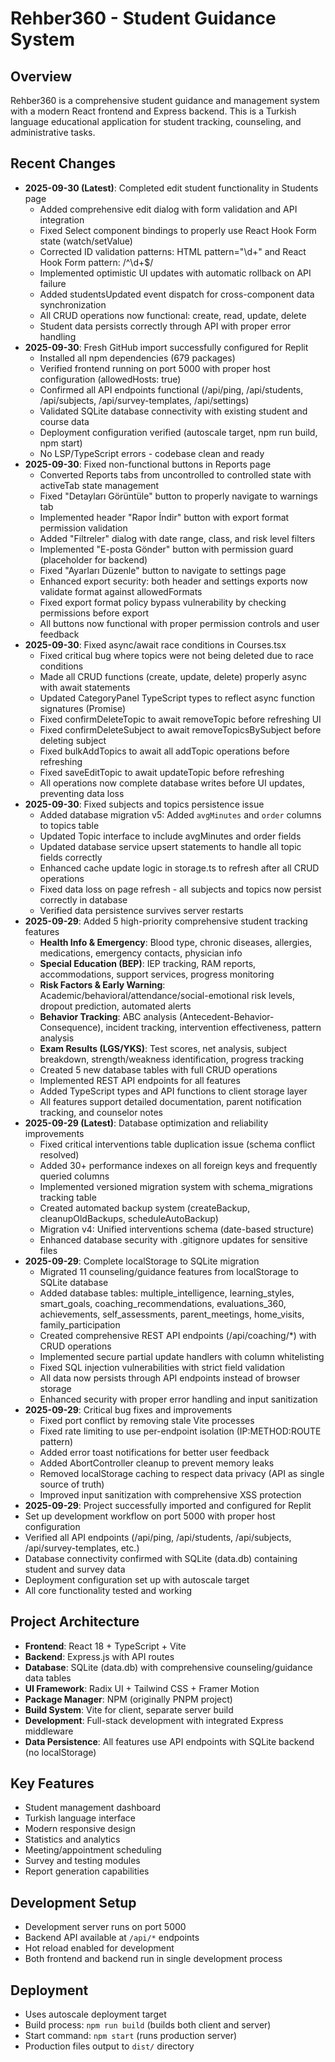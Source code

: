 # Rehber360 - Student Guidance System

## Overview
Rehber360 is a comprehensive student guidance and management system with a modern React frontend and Express backend. This is a Turkish language educational application for student tracking, counseling, and administrative tasks.

## Recent Changes
- **2025-09-30 (Latest)**: Completed edit student functionality in Students page
  - Added comprehensive edit dialog with form validation and API integration
  - Fixed Select component bindings to properly use React Hook Form state (watch/setValue)
  - Corrected ID validation patterns: HTML pattern="\\d+" and React Hook Form pattern: /^\d+$/
  - Implemented optimistic UI updates with automatic rollback on API failure
  - Added studentsUpdated event dispatch for cross-component data synchronization
  - All CRUD operations now functional: create, read, update, delete
  - Student data persists correctly through API with proper error handling
- **2025-09-30**: Fresh GitHub import successfully configured for Replit
  - Installed all npm dependencies (679 packages)
  - Verified frontend running on port 5000 with proper host configuration (allowedHosts: true)
  - Confirmed all API endpoints functional (/api/ping, /api/students, /api/subjects, /api/survey-templates, /api/settings)
  - Validated SQLite database connectivity with existing student and course data
  - Deployment configuration verified (autoscale target, npm run build, npm start)
  - No LSP/TypeScript errors - codebase clean and ready
- **2025-09-30**: Fixed non-functional buttons in Reports page
  - Converted Reports tabs from uncontrolled to controlled state with activeTab state management
  - Fixed "Detayları Görüntüle" button to properly navigate to warnings tab
  - Implemented header "Rapor İndir" button with export format permission validation
  - Added "Filtreler" dialog with date range, class, and risk level filters
  - Implemented "E-posta Gönder" button with permission guard (placeholder for backend)
  - Fixed "Ayarları Düzenle" button to navigate to settings page
  - Enhanced export security: both header and settings exports now validate format against allowedFormats
  - Fixed export format policy bypass vulnerability by checking permissions before export
  - All buttons now functional with proper permission controls and user feedback
- **2025-09-30**: Fixed async/await race conditions in Courses.tsx
  - Fixed critical bug where topics were not being deleted due to race conditions
  - Made all CRUD functions (create, update, delete) properly async with await statements
  - Updated CategoryPanel TypeScript types to reflect async function signatures (Promise<void>)
  - Fixed confirmDeleteTopic to await removeTopic before refreshing UI
  - Fixed confirmDeleteSubject to await removeTopicsBySubject before deleting subject
  - Fixed bulkAddTopics to await all addTopic operations before refreshing
  - Fixed saveEditTopic to await updateTopic before refreshing
  - All operations now complete database writes before UI updates, preventing data loss
- **2025-09-30**: Fixed subjects and topics persistence issue
  - Added database migration v5: Added `avgMinutes` and `order` columns to topics table
  - Updated Topic interface to include avgMinutes and order fields
  - Updated database service upsert statements to handle all topic fields correctly
  - Enhanced cache update logic in storage.ts to refresh after all CRUD operations
  - Fixed data loss on page refresh - all subjects and topics now persist correctly in database
  - Verified data persistence survives server restarts
- **2025-09-29**: Added 5 high-priority comprehensive student tracking features
  - **Health Info & Emergency**: Blood type, chronic diseases, allergies, medications, emergency contacts, physician info
  - **Special Education (BEP)**: IEP tracking, RAM reports, accommodations, support services, progress monitoring
  - **Risk Factors & Early Warning**: Academic/behavioral/attendance/social-emotional risk levels, dropout prediction, automated alerts
  - **Behavior Tracking**: ABC analysis (Antecedent-Behavior-Consequence), incident tracking, intervention effectiveness, pattern analysis
  - **Exam Results (LGS/YKS)**: Test scores, net analysis, subject breakdown, strength/weakness identification, progress tracking
  - Created 5 new database tables with full CRUD operations
  - Implemented REST API endpoints for all features
  - Added TypeScript types and API functions to client storage layer
  - All features support detailed documentation, parent notification tracking, and counselor notes
- **2025-09-29 (Latest)**: Database optimization and reliability improvements
  - Fixed critical interventions table duplication issue (schema conflict resolved)
  - Added 30+ performance indexes on all foreign keys and frequently queried columns
  - Implemented versioned migration system with schema_migrations tracking table
  - Created automated backup system (createBackup, cleanupOldBackups, scheduleAutoBackup)
  - Migration v4: Unified interventions schema (date-based structure)
  - Enhanced database security with .gitignore updates for sensitive files
- **2025-09-29**: Complete localStorage to SQLite migration
  - Migrated 11 counseling/guidance features from localStorage to SQLite database
  - Added database tables: multiple_intelligence, learning_styles, smart_goals, coaching_recommendations, evaluations_360, achievements, self_assessments, parent_meetings, home_visits, family_participation
  - Created comprehensive REST API endpoints (/api/coaching/*) with CRUD operations
  - Implemented secure partial update handlers with column whitelisting
  - Fixed SQL injection vulnerabilities with strict field validation
  - All data now persists through API endpoints instead of browser storage
  - Enhanced security with proper error handling and input sanitization
- **2025-09-29**: Critical bug fixes and improvements
  - Fixed port conflict by removing stale Vite processes
  - Fixed rate limiting to use per-endpoint isolation (IP:METHOD:ROUTE pattern)
  - Added error toast notifications for better user feedback
  - Added AbortController cleanup to prevent memory leaks
  - Removed localStorage caching to respect data privacy (API as single source of truth)
  - Improved input sanitization with comprehensive XSS protection
- **2025-09-29**: Project successfully imported and configured for Replit
- Set up development workflow on port 5000 with proper host configuration
- Verified all API endpoints (/api/ping, /api/students, /api/subjects, /api/survey-templates, etc.)
- Database connectivity confirmed with SQLite (data.db) containing student and survey data
- Deployment configuration set up with autoscale target
- All core functionality tested and working

## Project Architecture
- **Frontend**: React 18 + TypeScript + Vite
- **Backend**: Express.js with API routes
- **Database**: SQLite (data.db) with comprehensive counseling/guidance data tables
- **UI Framework**: Radix UI + Tailwind CSS + Framer Motion
- **Package Manager**: NPM (originally PNPM project)
- **Build System**: Vite for client, separate server build
- **Development**: Full-stack development with integrated Express middleware
- **Data Persistence**: All features use API endpoints with SQLite backend (no localStorage)

## Key Features
- Student management dashboard
- Turkish language interface
- Modern responsive design
- Statistics and analytics
- Meeting/appointment scheduling
- Survey and testing modules
- Report generation capabilities

## Development Setup
- Development server runs on port 5000
- Backend API available at `/api/*` endpoints
- Hot reload enabled for development
- Both frontend and backend run in single development process

## Deployment
- Uses autoscale deployment target
- Build process: `npm run build` (builds both client and server)
- Start command: `npm start` (runs production server)
- Production files output to `dist/` directory